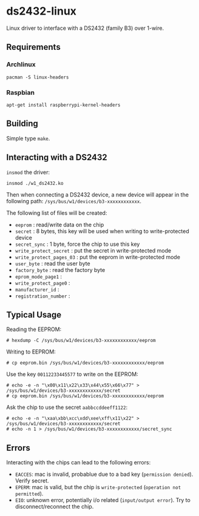 # ds2432-linux

Linux driver to interface with a DS2432 (family B3) over 1-wire.

## Requirements

### Archlinux

`pacman -S linux-headers`

### Raspbian

`apt-get install raspberrypi-kernel-headers`

## Building

Simple type `make`.

## Interacting with a DS2432

`insmod` the driver:

```
insmod ./w1_ds2432.ko
```

Then when connecting a DS2432 device, a new device will appear in the following
path: `/sys/bus/w1/devices/b3-xxxxxxxxxxxx`.

The following list of files will be created:

* `eeprom` : read/write data on the chip
* `secret` : 8 bytes, this key will be used when writing to write-protected device
* `secret_sync` : 1 byte, force the chip to use this key
* `write_protect_secret` : put the secret in write-protected mode
* `write_protect_pages_03` : put the eeprom in write-protected mode
* `user_byte` : read the user byte
* `factory_byte` : read the factory byte
* `eprom_mode_page1` :
* `write_protect_page0` :
* `manufacturer_id` :
* `registration_number` :


## Typical Usage

Reading the EEPROM:
```
# hexdump -C /sys/bus/w1/devices/b3-xxxxxxxxxxxx/eeprom
```

Writing to EEPROM:
```
# cp eeprom.bin /sys/bus/w1/devices/b3-xxxxxxxxxxxx/eeprom
```

Use the key `00112233445577` to write on the EEPROM:
```
# echo -e -n "\x00\x11\x22\x33\x44\x55\x66\x77" > /sys/bus/w1/devices/b3-xxxxxxxxxxxx/secret
# cp eeprom.bin /sys/bus/w1/devices/b3-xxxxxxxxxxxx/eeprom
```

Ask the chip to use the secret `aabbccddeeff1122`:
```
# echo -e -n "\xaa\xbb\xcc\xdd\xee\xff\x11\x22" > /sys/bus/w1/devices/b3-xxxxxxxxxxxx/secret
# echo -n 1 > /sys/bus/w1/devices/b3-xxxxxxxxxxxx/secret_sync
```

## Errors

Interacting with the chips can lead to the following errors:

* `EACCES`: mac is invalid, probablue due to a bad key (`permission denied`). Verify secret.
* `EPERM`: mac is valid, but the chip is `write-protected` (`operation not permitted`).
* `EIO`: unknown error, potentially i/o related (`input/output error`). Try to disconnect/reconnect the chip.

